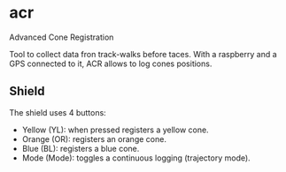 # acr
Advanced Cone Registration

Tool to collect data fron track-walks before taces.
With a raspberry and a GPS connected to it, ACR allows to log cones positions.

## Shield
The shield uses 4 buttons:
- Yellow (YL): when pressed registers a yellow cone.
- Orange (OR): registers an orange cone.
- Blue   (BL): registers a blue cone.
- Mode (Mode): toggles a continuous logging (trajectory mode).
